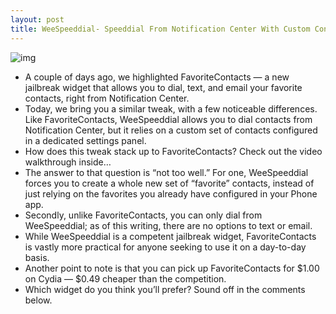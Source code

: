 ```yaml
---
layout: post
title: WeeSpeeddial- Speeddial From Notification Center With Custom Contacts
---
```

![img](http://media.idownloadblog.com/wp-content/uploads/2011/10/WeeSpeeddial.png)
* A couple of days ago, we highlighted FavoriteContacts — a new jailbreak widget that allows you to dial, text, and email your favorite contacts, right from Notification Center.
* Today, we bring you a similar tweak, with a few noticeable differences. Like FavoriteContacts, WeeSpeeddial allows you to dial contacts from Notification Center, but it relies on a custom set of contacts configured in a dedicated settings panel.
* How does this tweak stack up to FavoriteContacts? Check out the video walkthrough inside…
* The answer to that question is “not too well.” For one, WeeSpeeddial forces you to create a whole new set of “favorite” contacts, instead of just relying on the favorites you already have configured in your Phone app.
* Secondly, unlike FavoriteContacts, you can only dial from WeeSpeeddial; as of this writing, there are no options to text or email.
* While WeeSpeeddial is a competent jailbreak widget, FavoriteContacts is vastly more practical for anyone seeking to use it on a day-to-day basis.
* Another point to note is that you can pick up FavoriteContacts for $1.00 on Cydia — $0.49 cheaper than the competition.
* Which widget do you think you’ll prefer? Sound off in the comments below.

